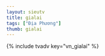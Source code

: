 ```yaml
---
layout: sieutv
title: gialai
tags: ["Địa Phương"]
thumb: gialai
---
```

{% include tvadv key="vn_gialai" %}